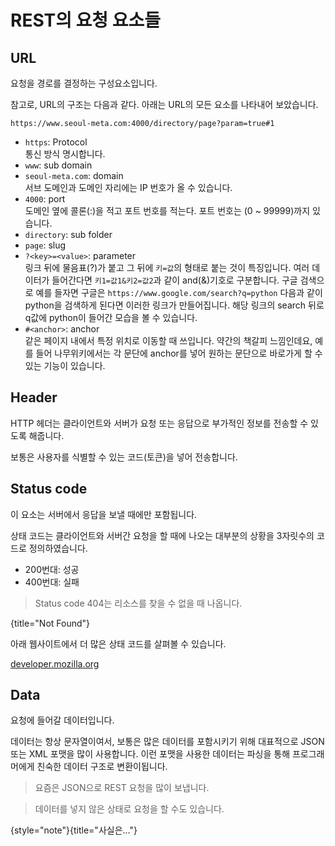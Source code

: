 # REST의 요청 요소들

## URL
요청을 경로를 결정하는 구성요소입니다.

참고로, URL의 구조는 다음과 같다. 아래는 URL의 모든 요소를 나타내어 보았습니다.
```
https://www.seoul-meta.com:4000/directory/page?param=true#1
```
- `https`: Protocol<br/>통신 방식 명시합니다.
- `www`: sub domain
- `seoul-meta.com`: domain<br/>서브 도메인과 도메인 자리에는 IP 번호가 올 수 있습니다.
- `4000`: port<br/>
  도메인 옆에 콜론(:)을 적고 포트 번호를 적는다. 포트 번호는 (0 ~ 99999)까지 있습니다.
- `directory`: sub folder
- `page`: slug
- `?<key>=<value>`: parameter<br/>
  링크 뒤에 물음표(?)가 붙고 그 뒤에 `키=값`의 형태로 붙는 것이 특징입니다.
  여러 데이터가 들어간다면 `키1=값1&키2=값2`과 같이 and(&)기호로 구분합니다.
  구글 검색으로 예를 들자면 구글은 `https://www.google.com/search?q=python` 다음과 같이 python을 검색하게 된다면 이러한 링크가 만들어집니다.
  해당 링크의 search 뒤로 q값에 python이 들어간 모습을 볼 수 있습니다.
- `#<anchor>`: anchor<br/>
  같은 페이지 내에서 특정 위치로 이동할 때 쓰입니다.
  약간의 책갈피 느낌인데요, 예를 들어 나무위키에서는 각 문단에 anchor를 넣어 원하는 문단으로 바로가게 할 수 있는 기능이 있습니다.

## Header
HTTP 헤더는 클라이언트와 서버가 요청 또는 응답으로 부가적인 정보를 전송할 수 있도록 해줍니다.

보통은 사용자를 식별할 수 있는 코드(토큰)을 넣어 전송합니다.

## Status code
이 요소는 서버에서 응답을 보낼 때에만 포함됩니다.

상태 코드는 클라이언트와 서버간 요청을 할 때에 나오는 대부분의 상황을 3자릿수의 코드로 정의하였습니다.
- 200번대: 성공
- 400번대: 실패

> Status code 404는 리소스를 찾을 수 없을 때 나옵니다.

{title="Not Found"}

아래 웹사이트에서 더 많은 상태 코드를 살펴볼 수 있습니다.

[developer.mozilla.org](https://developer.mozilla.org/ko/docs/Web/HTTP/Status)

## Data
요청에 들어갈 데이터입니다.

데이터는 항상 문자열이여서, 보통은 많은 데이터를 포함시키기 위해 대표적으로 JSON 또는 XML 포맷을 많이 사용합니다.
이런 포맷을 사용한 데이터는 파싱을 통해 프로그래머에게 친숙한 데이터 구조로 변환이됩니다.

> 요즘은 JSON으로 REST 요청을 많이 보냅니다.

> 데이터를 넣지 않은 상태로 요청을 할 수도 있습니다.

{style="note"}{title="사실은..."}
